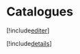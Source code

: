 # Catalogues

[!include[editer](catalogues.editer.autogen.md)]

[!include[details](catalogues.details.autogen.md)]




















